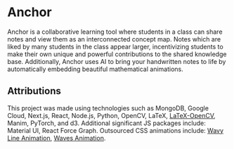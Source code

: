 # Anchor

Anchor is a collaborative learning tool where students in a class can share notes and view them as an interconnected concept map. Notes which are liked by many students in the class appear larger, incentivizing students to make their own unique and powerful contributions to the shared knowledge base. Additionally, Anchor uses AI to bring your handwritten notes to life by automatically embedding beautiful mathematical animations.

## Attributions

This project was made using technologies such as MongoDB, Google Cloud, Next.js, React, Node.js, Python, OpenCV, LaTeX, [LaTeX-OpenCV](https://github.com/lukas-blecher/LaTeX-OCR), Manim, PyTorch, and d3. Additional significant JS packages include: Material UI, React Force Graph. Outsourced CSS animations include: [Wavy Line Animation](https://codepen.io/anthonymenecola/pen/aLeLJp), [Waves Animation](https://codepen.io/tedmcdo/pen/PqxKXg).